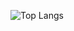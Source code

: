 ![Top Langs](https://github-readme-stats.vercel.app/api/top-langs/?username=joonhyungkimweb&layout=compact&theme=dracula)
